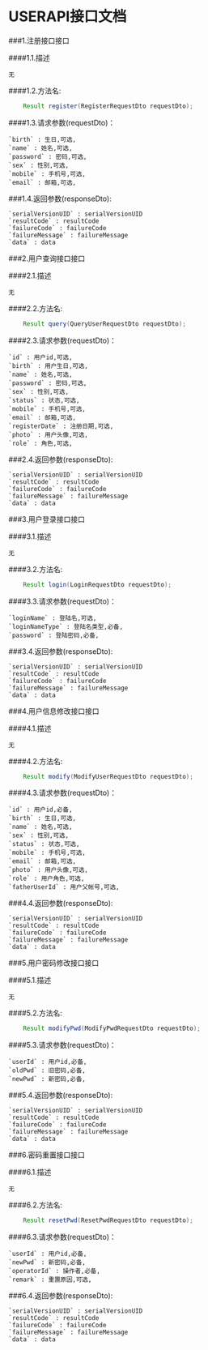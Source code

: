 USERAPI接口文档
================================

###1.注册接口接口

####1.1.描述

    无

####1.2.方法名:

```java
    Result register(RegisterRequestDto requestDto);
```

####1.3.请求参数(requestDto)：

    `birth` : 生日,可选,
    `name` : 姓名,可选,
    `password` : 密码,可选,
    `sex` : 性别,可选,
    `mobile` : 手机号,可选,
    `email` : 邮箱,可选,

###1.4.返回参数(responseDto):

    `serialVersionUID` : serialVersionUID
    `resultCode` : resultCode
    `failureCode` : failureCode
    `failureMessage` : failureMessage
    `data` : data

###2.用户查询接口接口

####2.1.描述

    无

####2.2.方法名:

```java
    Result query(QueryUserRequestDto requestDto);
```

####2.3.请求参数(requestDto)：

    `id` : 用户id,可选,
    `birth` : 用户生日,可选,
    `name` : 姓名,可选,
    `password` : 密码,可选,
    `sex` : 性别,可选,
    `status` : 状态,可选,
    `mobile` : 手机号,可选,
    `email` : 邮箱,可选,
    `registerDate` : 注册日期,可选,
    `photo` : 用户头像,可选,
    `role` : 角色,可选,

###2.4.返回参数(responseDto):

    `serialVersionUID` : serialVersionUID
    `resultCode` : resultCode
    `failureCode` : failureCode
    `failureMessage` : failureMessage
    `data` : data

###3.用户登录接口接口

####3.1.描述

    无

####3.2.方法名:

```java
    Result login(LoginRequestDto requestDto);
```

####3.3.请求参数(requestDto)：

    `loginName` : 登陆名,可选,
    `loginNameType` : 登陆名类型,必备,
    `password` : 登陆密码,必备,

###3.4.返回参数(responseDto):

    `serialVersionUID` : serialVersionUID
    `resultCode` : resultCode
    `failureCode` : failureCode
    `failureMessage` : failureMessage
    `data` : data

###4.用户信息修改接口接口

####4.1.描述

    无

####4.2.方法名:

```java
    Result modify(ModifyUserRequestDto requestDto);
```

####4.3.请求参数(requestDto)：

    `id` : 用户id,必备,
    `birth` : 生日,可选,
    `name` : 姓名,可选,
    `sex` : 性别,可选,
    `status` : 状态,可选,
    `mobile` : 手机号,可选,
    `email` : 邮箱,可选,
    `photo` : 用户头像,可选,
    `role` : 用户角色,可选,
    `fatherUserId` : 用户父帐号,可选,

###4.4.返回参数(responseDto):

    `serialVersionUID` : serialVersionUID
    `resultCode` : resultCode
    `failureCode` : failureCode
    `failureMessage` : failureMessage
    `data` : data

###5.用户密码修改接口接口

####5.1.描述

    无

####5.2.方法名:

```java
    Result modifyPwd(ModifyPwdRequestDto requestDto);
```

####5.3.请求参数(requestDto)：

    `userId` : 用户id,必备,
    `oldPwd` : 旧密码,必备,
    `newPwd` : 新密码,必备,

###5.4.返回参数(responseDto):

    `serialVersionUID` : serialVersionUID
    `resultCode` : resultCode
    `failureCode` : failureCode
    `failureMessage` : failureMessage
    `data` : data

###6.密码重置接口接口

####6.1.描述

    无

####6.2.方法名:

```java
    Result resetPwd(ResetPwdRequestDto requestDto);
```

####6.3.请求参数(requestDto)：

    `userId` : 用户id,必备,
    `newPwd` : 新密码,必备,
    `operatorId` : 操作者,必备,
    `remark` : 重置原因,可选,

###6.4.返回参数(responseDto):

    `serialVersionUID` : serialVersionUID
    `resultCode` : resultCode
    `failureCode` : failureCode
    `failureMessage` : failureMessage
    `data` : data

